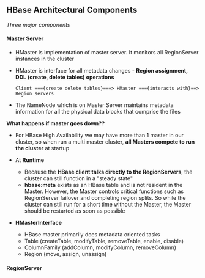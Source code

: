## HBase Architectural Components

*Three major components*

#### Master Server
  
   - HMaster is implementation of master server. It monitors all RegionServer instances in the cluster
   - HMaster is interface for all metadata changes - **Region assignment, DDL (create, delete tables) operations**
   
         Client ==={create delete tables}===> HMaster ==={interacts with}==> Region servers
   - The NameNode which is on Master Server maintains metadata information for all the physical data blocks that comprise the files 

   **What happens if master goes down??**
   
   - For HBase High Availability we may have more than 1 master in our cluster, so when run a multi master cluster, **all Masters compete to run the cluster** at startup
   - At **Runtime**
     
     * Because the **HBase client talks directly to the RegionServers**, the cluster can still function in a "steady state"
     * **hbase:meta** exists as an HBase table and is not resident in the Master. However, the Master controls critical functions such as RegionServer failover and completing region splits. So while the cluster can still run for a short time without the Master, the Master should be restarted as soon as possible

   - **HMasterInterface**
   
     * HBase master primarily does metadata oriented tasks
     * Table (createTable, modifyTable, removeTable, enable, disable)
     * ColumnFamily (addColumn, modifyColumn, removeColumn)
     * Region (move, assign, unassign)

#### RegionServer
